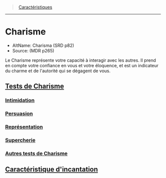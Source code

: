 ﻿---
!Items
Id: abilities_charisma_hd.md#charisme
RootId: abilities_charisma_hd.md
ParentLink: abilities_hd.md
Name: Charisme
ParentName: Caractéristiques
NameLevel: 1
AltName: Charisma (SRD p82)
Source: (MDR p265)
---
>  [Caractéristiques](hd_abilities.md)

---


# Charisme

- AltName: Charisma (SRD p82)
- Source: (MDR p265)

Le Charisme représente votre capacité à interagir avec les autres. Il prend en compte votre confiance en vous et votre éloquence, et est un indicateur du charme et de l'autorité qui se dégagent de vous.



## [Tests de Charisme](hd_abilities_charisma_tests_de_charisme.md)



### [Intimidation](hd_abilities_charisma_intimidation.md)



### [Persuasion](hd_abilities_charisma_persuasion.md)



### [Représentation](hd_abilities_charisma_representation.md)



### [Supercherie](hd_abilities_charisma_supercherie.md)



### [Autres tests de Charisme](hd_abilities_charisma_autres_tests_de_charisme.md)



## [Caractéristique d'incantation](hd_abilities_charisma_caracteristique_dincantation.md)

